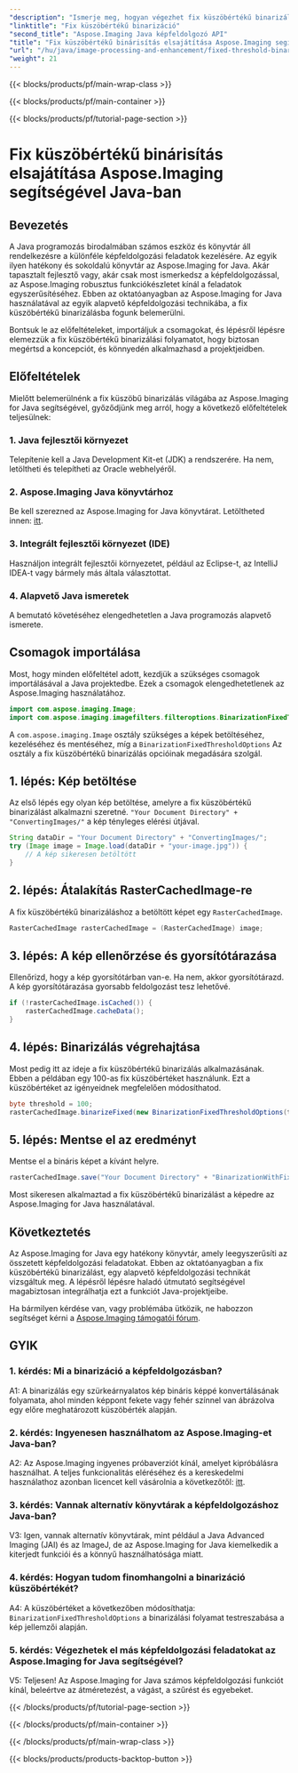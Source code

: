 ```yaml
---
"description": "Ismerje meg, hogyan végezhet fix küszöbértékű binarizálást képeken az Aspose.Imaging for Java használatával."
"linktitle": "Fix küszöbértékű binarizáció"
"second_title": "Aspose.Imaging Java képfeldolgozó API"
"title": "Fix küszöbértékű binárisítás elsajátítása Aspose.Imaging segítségével Java-ban"
"url": "/hu/java/image-processing-and-enhancement/fixed-threshold-binarization/"
"weight": 21
---
```


{{< blocks/products/pf/main-wrap-class >}}

{{< blocks/products/pf/main-container >}}

{{< blocks/products/pf/tutorial-page-section >}}

# Fix küszöbértékű binárisítás elsajátítása Aspose.Imaging segítségével Java-ban

## Bevezetés

A Java programozás birodalmában számos eszköz és könyvtár áll rendelkezésre a különféle képfeldolgozási feladatok kezelésére. Az egyik ilyen hatékony és sokoldalú könyvtár az Aspose.Imaging for Java. Akár tapasztalt fejlesztő vagy, akár csak most ismerkedsz a képfeldolgozással, az Aspose.Imaging robusztus funkciókészletet kínál a feladatok egyszerűsítéséhez. Ebben az oktatóanyagban az Aspose.Imaging for Java használatával az egyik alapvető képfeldolgozási technikába, a fix küszöbértékű binarizálásba fogunk belemerülni.

Bontsuk le az előfeltételeket, importáljuk a csomagokat, és lépésről lépésre elemezzük a fix küszöbértékű binarizálási folyamatot, hogy biztosan megértsd a koncepciót, és könnyedén alkalmazhasd a projektjeidben.

## Előfeltételek

Mielőtt belemerülnénk a fix küszöbű binarizálás világába az Aspose.Imaging for Java segítségével, győződjünk meg arról, hogy a következő előfeltételek teljesülnek:

### 1. Java fejlesztői környezet

Telepítenie kell a Java Development Kit-et (JDK) a rendszerére. Ha nem, letöltheti és telepítheti az Oracle webhelyéről.

### 2. Aspose.Imaging Java könyvtárhoz

Be kell szerezned az Aspose.Imaging for Java könyvtárat. Letöltheted innen: [itt](https://releases.aspose.com/imaging/java/).

### 3. Integrált fejlesztői környezet (IDE)

Használjon integrált fejlesztői környezetet, például az Eclipse-t, az IntelliJ IDEA-t vagy bármely más általa választottat.

### 4. Alapvető Java ismeretek

A bemutató követéséhez elengedhetetlen a Java programozás alapvető ismerete.

## Csomagok importálása

Most, hogy minden előfeltétel adott, kezdjük a szükséges csomagok importálásával a Java projektedbe. Ezek a csomagok elengedhetetlenek az Aspose.Imaging használatához.

```java
import com.aspose.imaging.Image;
import com.aspose.imaging.imagefilters.filteroptions.BinarizationFixedThresholdOptions;
```

A `com.aspose.imaging.Image` osztály szükséges a képek betöltéséhez, kezeléséhez és mentéséhez, míg a `BinarizationFixedThresholdOptions` Az osztály a fix küszöbértékű binarizálás opcióinak megadására szolgál.

## 1. lépés: Kép betöltése

Az első lépés egy olyan kép betöltése, amelyre a fix küszöbértékű binarizálást alkalmazni szeretné. `"Your Document Directory" + "ConvertingImages/"` a kép tényleges elérési útjával.

```java
String dataDir = "Your Document Directory" + "ConvertingImages/";
try (Image image = Image.load(dataDir + "your-image.jpg")) {
    // A kép sikeresen betöltött
}
```

## 2. lépés: Átalakítás RasterCachedImage-re

A fix küszöbértékű binarizáláshoz a betöltött képet egy `RasterCachedImage`.

```java
RasterCachedImage rasterCachedImage = (RasterCachedImage) image;
```

## 3. lépés: A kép ellenőrzése és gyorsítótárazása

Ellenőrizd, hogy a kép gyorsítótárban van-e. Ha nem, akkor gyorsítótárazd. A kép gyorsítótárazása gyorsabb feldolgozást tesz lehetővé.

```java
if (!rasterCachedImage.isCached()) {
    rasterCachedImage.cacheData();
}
```

## 4. lépés: Binarizálás végrehajtása

Most pedig itt az ideje a fix küszöbértékű binarizálás alkalmazásának. Ebben a példában egy 100-as fix küszöbértéket használunk. Ezt a küszöbértéket az igényeidnek megfelelően módosíthatod.

```java
byte threshold = 100;
rasterCachedImage.binarizeFixed(new BinarizationFixedThresholdOptions(threshold));
```

## 5. lépés: Mentse el az eredményt

Mentse el a bináris képet a kívánt helyre.

```java
rasterCachedImage.save("Your Document Directory" + "BinarizationWithFixedThreshold_out.jpg");
```

Most sikeresen alkalmaztad a fix küszöbértékű binarizálást a képedre az Aspose.Imaging for Java használatával.

## Következtetés

Az Aspose.Imaging for Java egy hatékony könyvtár, amely leegyszerűsíti az összetett képfeldolgozási feladatokat. Ebben az oktatóanyagban a fix küszöbértékű binarizálást, egy alapvető képfeldolgozási technikát vizsgáltuk meg. A lépésről lépésre haladó útmutató segítségével magabiztosan integrálhatja ezt a funkciót Java-projektjeibe.

Ha bármilyen kérdése van, vagy problémába ütközik, ne habozzon segítséget kérni a [Aspose.Imaging támogatói fórum](https://forum.aspose.com/).

## GYIK

### 1. kérdés: Mi a binarizáció a képfeldolgozásban?

A1: A binarizálás egy szürkeárnyalatos kép bináris képpé konvertálásának folyamata, ahol minden képpont fekete vagy fehér színnel van ábrázolva egy előre meghatározott küszöbérték alapján.

### 2. kérdés: Ingyenesen használhatom az Aspose.Imaging-et Java-ban?

A2: Az Aspose.Imaging ingyenes próbaverziót kínál, amelyet kipróbálásra használhat. A teljes funkcionalitás eléréséhez és a kereskedelmi használathoz azonban licencet kell vásárolnia a következőtől: [itt](https://purchase.aspose.com/buy).

### 3. kérdés: Vannak alternatív könyvtárak a képfeldolgozáshoz Java-ban?

V3: Igen, vannak alternatív könyvtárak, mint például a Java Advanced Imaging (JAI) és az ImageJ, de az Aspose.Imaging for Java kiemelkedik a kiterjedt funkciói és a könnyű használhatósága miatt.

### 4. kérdés: Hogyan tudom finomhangolni a binarizáció küszöbértékét?

A4: A küszöbértéket a következőben módosíthatja: `BinarizationFixedThresholdOptions` a binarizálási folyamat testreszabása a kép jellemzői alapján.

### 5. kérdés: Végezhetek el más képfeldolgozási feladatokat az Aspose.Imaging for Java segítségével?

V5: Teljesen! Az Aspose.Imaging for Java számos képfeldolgozási funkciót kínál, beleértve az átméretezést, a vágást, a szűrést és egyebeket.

{{< /blocks/products/pf/tutorial-page-section >}}

{{< /blocks/products/pf/main-container >}}

{{< /blocks/products/pf/main-wrap-class >}}

{{< blocks/products/products-backtop-button >}}